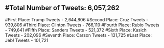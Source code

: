 #Total Number of Tweets: 6,057,262 
---
#First Place: Trump Tweets - 2,644,806
#Second Place: Cruz Tweets - 939,806
#Third Place: Clinton Tweets - 766,110
#Fourth Place: Rubio Tweets - 749,641
#Fifth Place: Sanders Tweets - 521,372
#Sixth Place: Kasich Tweets - 202,096
#Seventh Place: Carson Tweets - 131,725
#Last Place: Jeb! Tweets - 101,721
